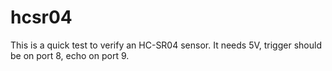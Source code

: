# hcsr04

This is a quick test to verify an HC-SR04 sensor. It needs
5V, trigger should be on port 8, echo on port 9.
